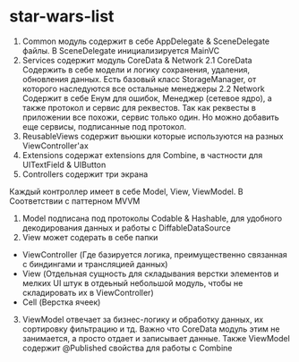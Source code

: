 # star-wars-list


1. Common модуль содержит в себе AppDelegate & SceneDelegate файлы. В SceneDelegate инициализируется MainVC
2. Services содержит модуль CoreData & Network
2.1 CoreData Содержить в себе модели и логику сохранения, удаления, обновления данных. Есть базовый класс StorageManager, от которого наследуются все остальные менеджеры
2.2 Network Содержит в себе Енум для ошибок, Менеджер (сетевое ядро), а также протокол и сервис для реквестов. Так как реквесты в приложении все похожи, сервис только один. Но можно добавить еще сервисы, подписанные под протокол.
3. ReusableViews содержит вьюшки которые используются на разных ViewController'ах
4. Extensions содержат extensions для Combine, в частности для UITextField & UIButton
5. Controllers содержит три экрана

Каждый контроллер имеет в себе Model, View, ViewModel. В Соответствии с паттерном MVVM
1. Model подписана под протоколы Codable & Hashable, для удобного декодирования данных и работы с DiffableDataSource
2. View может содерать в себе папки 
- ViewController (Где базируется логика, преимущественно связанная с биндингами и трансляцией данных)
- View (Отдельная сущность для складывания верстки элементов и мелких UI штук в отдеьный небольшой модуль, чтобы не складировать их в ViewController)
- Cell (Верстка ячеек)
3. ViewModel отвечает за бизнес-логику и обработку данных, их сортировку фильтрацию и тд. Важно что CoreData модуль этим не занимается, а просто отдает и записывает данные. Также ViewModel содержит @Published свойства для работы с Combine
